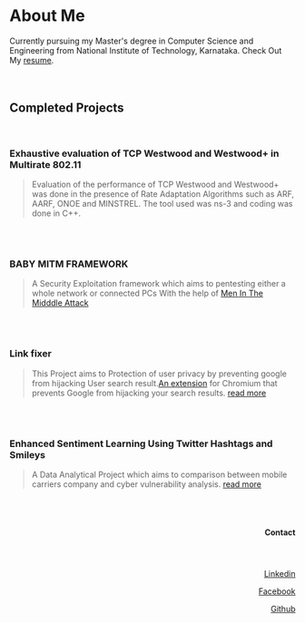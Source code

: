 # About Me
Currently pursuing my Master's degree in Computer Science and Engineering from National Institute of Technology, Karnataka. Check Out My [resume](https://github.com/dblackmorris/dblackmorris.github.io/blob/master/resume1.pdf).
<br>
<br>
<br>

## Completed Projects
<br>

### Exhaustive evaluation of TCP Westwood and Westwood+ in Multirate 802.11

>Evaluation of the performance of TCP Westwood and Westwood+ was done in the presence of Rate Adaptation Algorithms such as ARF, AARF, ONOE and MINSTREL. The tool used was ns-3 and coding was done in C++.


<br>
<br>

### BABY MITM FRAMEWORK

> A Security Exploitation framework which aims to pentesting either a whole network or connected PCs With the help of [Men In The Midddle Attack](https://github.com/dblackmorris/baby.git)


<br>
<br>

### Link fixer

> This Project aims to Protection of user privacy by preventing google from hijacking User  search result.[An extension](https://github.com/dblackmorris/fixer.git) for Chromium that prevents Google from hijacking your search results. [read more](http://ieeexplore.ieee.org/document/7764412/)

<br>
<br>

### Enhanced Sentiment Learning Using Twitter Hashtags and Smileys

> A Data Analytical Project which aims to comparison between mobile carriers company and cyber vulnerability analysis. [read more](http://www.aclweb.org/anthology/C10-2028)

<br>
<br>

<header><h4><p align="right">Contact</p> </h4></header> 

<p align="right"><a href="https://www.linkedin.com/in/ritik-dubey-b2b89763/">Linkedin</a></p> 
 <p align="right"><a href="https://www.facebook.com/thecyberevilsteam">Facebook</a></p>
 <p align="right"><a href="https://github.com/dblackmorris">Github</a></p>
